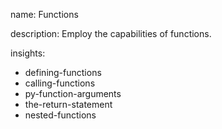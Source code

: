 name: Functions

description: Employ the capabilities of functions.

insights:
  - defining-functions
  - calling-functions
  - py-function-arguments
  - the-return-statement
  - nested-functions 